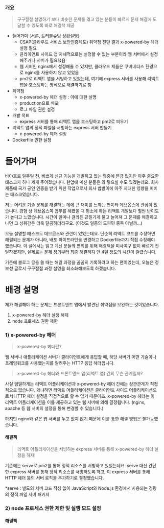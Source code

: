 ### 개요

> 구구절절 설명하기 보다 비슷한 문제를 겪고 있는 분들이 빠르게 문제 해결에 도달할 수 있도록 바로 해결책 제공

- 들어가며 (서론, 트러블슈팅 상황설명)
  - CSAP(클라우드 서비스 보안인증제도) 취약점 진단 결과 x-powered-by 헤더 설정 필요
  - 클라이언트 사이드 앱 자체적으로는 설정할 수 없는 부분이라 웹 서버에서 설정해주거나 서버가 필요했음
  - 웹 서버인 nginx에서 설정해줄 수 있지만, 클라우드 제품은 쿠버네티스 환경으로 nginx를 사용하지 않고 있었음
  - pm2로 리액트 앱을 서빙하고 있었는데, 여기에 express 서버를 사용해 리액트 앱을 호스팅하는 방식으로 해결하기로 함
- 취약점
  - x-powered-by 헤더 설정 : 이에 대한 설명
  - production으로 배포
  - 로그 파일 권한 설정
- 개발 목표
  - express 서버를 통해 리액트 앱을 호스팅하고 pm2로 띄우기
- 리액트 앱의 정적 파일을 서빙하는 express 서버 만들기
  - x-powered-by 헤더 설정
- Dockerfile 권한 설정


# 들어가며

바야흐로 일주일 전, 바쁘게 신규 기능을 개발하고 있는 와중에 뜬금 없지만 아주 중요한 태스크가 하나 제게 주어졌습니다. 현업에 계신 분들은 와 닿으실 수도 있겠는데요. 회사 제품에 국가 공인 인증을 받기 위한 작업으로서 회사 밥벌이에 아주 지대한 영향을 미치는 태스크였습니다.

저는 어려운 기술 문제를 해결하는 데에 큰 재미를 느끼는 편이라 데브옵스에 관심이 있습니다. 경험 상 데브옵스쪽 업무를 해봤을 때 평소에 하는 리액트 개발보다 훨씬 난이도가 높다고 느꼈습니다. 시간이 얼마나 걸리든 끈질기게 물고 늘어져 그 문제를 해결하고 나면 그 성취감은 더욱 달콤하더라구요. (이것도 일종의 도파민 중독 아닐까...)

오늘 설명할 태스크도 데브옵스와 관련이 있었는데요. 단순히 리액트 코드를 수정하면 해결되는 문제가 아니라, 배포 파이프라인을 변경하고 Dockerfile까지 직접 수정해야 했습니다. 이 글에서는 읽고 계신 분들의 편의를 위해 해결책을 미사여구 없이 빠르게 전달하겠지만, 실제로는 문제 정의부터 최종 해결까지 만 4일 정도의 시간이 걸렸습니다.

기존에 블로그 글을 쓸 때는 해결 과정을 꼼꼼히 기록하려고 하는 편이었는데, 오늘은 정보성 글로서 구구절절 과정 설명을 최소화해보도록 하겠습니다.

# 배경 설명

제가 해결해야 하는 문제는 프론트엔드 앱에서 발견된 취약점을 보완하는 것이었습니다. 

1. x-powered-by 헤더 설정 해제
2. node 프로세스 권한 제한

### 1) x-powered-by 헤더

> x-powered-by 헤더란?

웹 서버나 애플리케이션 서버가 클라이언트에게 응답할 때, 해당 서버가 어떤 기술이나 프레임워크를 사용했는지를 알려주는 HTTP 응답 헤더입니다.

> x-powered-by 헤더와 프론트엔드 앱(리액트 앱) 간의 무슨 관계일까?

사실 엄밀하게는 리액트 어플리케이션과 x-powered-by 헤더 간에는 상관관계가 직접적으로 없습니다. 왜냐하면 리액트 어플리케이션은 클라이언트 사이드 어플리케이션으로서 HTTP 헤더 설정을 직접적으로 할 수 없기 때문이죠. x-powered-by 헤더는 이 리액트 어플리케이션을 이를 제공하고 있는 웹 서버에 의해 결정됩니다. (nginx, apache 등 웹 서버의 설정을 통해 변경할 수 있습니다.)

하지만 nginx와 같은 웹 서버를 두고 있지 않기 때문에 이를 통한 해결 방법은 불가능했습니다.

#### 해결책

> 리액트 어플리케이션을 서빙하는 express 서버를 통해 x-powered-by 헤더 설정을 하자!

기존에는 serve로 pm2를 통해 정적 리소스를 서빙하고 있었는데요. serve 대신 간단한 express 서버를 통해 정적 리소스를 서빙하도록 하고, 이 express 서버를 통해 HTTP 헤더 등의 서버 로직을 추가하기로 결정했습니다.

*serve : 별도의 서버 코드 작성 없이 JavaScript와 Node.js 환경에서 사용되는 경량의 정적 파일 서버 패키지

### 2) node 프로세스 권한 제한 및 실행 모드 설정

#### 해결책